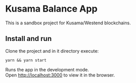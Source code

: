 # Kusama Balance App

This is a sandbox project for Kusama/Westend blockchains.

## Install and run

Clone the project and in it directory execute:

```
yarn && yarn start
```

Runs the app in the development mode.\
Open [http://localhost:3000](http://localhost:3000) to view it in the browser.

